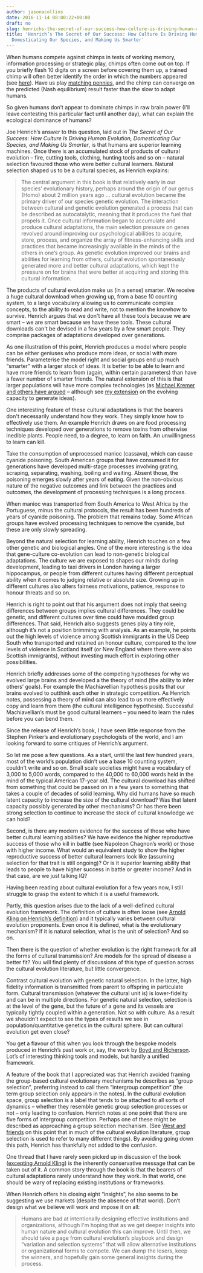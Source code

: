 ```yaml
---
author: jasonacollins
date: 2016-11-14 08:00:22+00:00
draft: no
slug: henrichs-the-secret-of-our-success-how-culture-is-driving-human-evolution-domesticating-our-species-and-making-us-smarter
title: 'Henrich’s The Secret of Our Success: How Culture Is Driving Human Evolution,
  Domesticating Our Species, and Making Us Smarter'
---
```


When humans compete against chimps in tests of working memory, information processing or strategic play, chimps often come out on top. If you briefly flash 10 digits on a screen before covering them up, a trained chimp will often better identify the order in which the numbers appeared (see [here](https://jasoncollins.blog/chimps-1-humans-0/)). Have us play [matching pennies](https://en.wikipedia.org/wiki/Matching_pennies), and the chimp can converge on the predicted (Nash equilibrium) result faster than the slow to adapt humans.

So given humans don’t appear to dominate chimps in raw brain power (I'll leave contesting this particular fact until another day), what can explain the ecological dominance of humans?

Joe Henrich’s answer to this question, laid out in *The Secret of Our Success: How Culture Is Driving Human Evolution, Domesticating Our Species, and Making Us Smarter*, is that humans are superior learning machines. Once there is an accumulated stock of products of cultural evolution – fire, cutting tools, clothing, hunting tools and so on – natural selection favoured those who were better cultural learners. Natural selection shaped us to be a cultural species, as Henrich explains:

<blockquote>The central argument in this book is that relatively early in our species’ evolutionary history, perhaps around the origin of our genus (Homo) about 2 million years ago … cultural evolution became the primary driver of our species genetic evolution. The interaction between cultural and genetic evolution generated a process that can be described as autocatalytic, meaning that it produces the fuel that propels it. Once cultural information began to accumulate and produce cultural adaptations, the main selection pressure on genes revolved around improving our psychological abilities to acquire, store, process, and organize the array of fitness-enhancing skills and practices that became increasingly available in the minds of the others in one’s group. As genetic evolution improved our brains and abilities for learning from others, cultural evolution spontaneously generated more and better cultural adaptations, which kept the pressure on for brains that were better at acquiring and storing this cultural information.</blockquote>

The products of cultural evolution make us (in a sense) smarter. We receive a huge cultural download when growing up, from a base 10 counting system, to a large vocabulary allowing us to communicate complex concepts, to the ability to read and write, not to mention the knowhow to survive. Henrich argues that we don't have all these tools because we are smart – we are smart because we have these tools. These cultural downloads can't be devised in a few years by a few smart people. They comprise packages of adaptations developed over generations.

As one illustration of this point, Henrich produces a model where people can be either geniuses who produce more ideas, or social with more friends. Parameterise the model right and social groups end up much “smarter” with a larger stock of ideas. It is better to be able to learn and have more friends to learn from (again, within certain parameters) than have a fewer number of smarter friends. The natural extension of this is that larger populations will have more complex technologies (as [Michael Kremer and others have argued](https://jasoncollins.blog/more-people-more-ideas-in-the-long-run/) – although see [my extension](https://jasoncollins.blog/population-technological-progress-and-the-evolution-of-innovative-potential/) on the evolving capacity to generate ideas).

One interesting feature of these cultural adaptations is that the bearers don't necessarily understand how they work. They simply know how to effectively use them. An example Henrich draws on are food processing techniques developed over generations to remove toxins from otherwise inedible plants. People need, to a degree, to learn on faith. An unwillingness to learn can kill.

Take the consumption of unprocessed manioc (cassava), which can cause cyanide poisoning. South American groups that have consumed it for generations have developed multi-stage processes involving grating, scraping, separating, washing, boiling and waiting. Absent those, the poisoning emerges slowly after years of eating. Given the non-obvious nature of the negative outcomes and link between the practices and outcomes, the development of processing techniques is a long process.

When manioc was transported from South America to West Africa by the Portuguese, minus the cultural protocols, the result has been hundreds of years of cyanide poisoning. The problem that remains today. Some African groups have evolved processing techniques to remove the cyanide, but these are only slowly spreading.

Beyond the natural selection for learning ability, Henrich touches on a few other genetic and biological angles. One of the more interesting is the idea that gene-culture co-evolution can lead to non-genetic biological adaptations. The culture we are exposed to shapes our minds during development, leading to taxi drivers in London having a larger hippocampus, or people from different cultures having different perceptual ability when it comes to judging relative or absolute size. Growing up in different cultures also alters fairness motivations, patience, response to honour threats and so on.

Henrich is right to point out that his argument does not imply that seeing differences between groups implies cultural differences. They could be genetic, and different cultures over time could have moulded group differences. That said, Henrich also suggests genes play a tiny role, although it’s not a position brimming with analysis. As an example, he points out the high levels of violence among Scottish immigrants in the US Deep South who transported and retained an honour culture, compared to the low levels of violence in Scotland itself (or New England where there were also Scottish immigrants), without investing much effort in exploring other possibilities.

Henrich briefly addresses some of the competing hypotheses for why we evolved large brains and developed a the theory of mind (the ability to infer others’ goals). For example the Machiavellian hypothesis posits that our brains evolved to outthink each other in strategic competition. As Henrich notes, possessing a theory of mind can also lead to us more effectively copy and learn from them (the cultural intelligence hypothesis). Successful Machiavellian’s must be good cultural learners – you need to learn the rules before you can bend them.

Since the release of Henrich’s book, I have seen little response from the Stephen Pinker’s and evolutionary psychologists of the world, and I am looking forward to some critiques of Henrich’s argument.

So let me pose a few questions. As a start, until the last few hundred years, most of the world’s population didn’t use a base 10 counting system, couldn't write and so on. Small scale societies might have a vocabulary of 3,000 to 5,000 words, compared to the 40,000 to 60,000 words held in the mind of the typical American 17-year old. The cultural download has shifted from something that could be passed on in a few years to something that takes a couple of decades of solid learning. Why did humans have so much latent capacity to increase the size of the cultural download? Was that latent capacity possibly generated by other mechanisms? Or has there been strong selection to continue to increase the stock of cultural knowledge we can hold?

Second, is there any modern evidence for the success of those who have better cultural learning abilities? We have evidence the higher reproductive success of those who kill in battle (see Napoleon Chagnon’s work) or those with higher income. What would an equivalent study to show the higher reproductive success of better cultural learners look like (assuming selection for that trait is still ongoing)? Or is it superior learning ability that leads to people to have higher success in battle or greater income? And in that case, are we just talking IQ?

Having been reading about cultural evolution for a few years now, I still struggle to grasp the extent to which it is a useful framework.

Partly, this question arises due to the lack of a well-defined cultural evolution framework. The definition of culture is often loose (see [Arnold Kling on Henrich’s definition](http://www.arnoldkling.com/blog/joseph-henrich-defines-culture/)) and it typically varies between cultural evolution proponents. Even once it is defined, what is the evolutionary mechanism? If it is natural selection, what is the unit of selection? And so on.

Then there is the question of whether evolution is the right framework for all the forms of cultural transmission? Are models for the spread of disease a better fit? You will find plenty of discussions of this type of question across the cultural evolution literature, but little convergence.

Contrast cultural evolution with genetic natural selection. In the latter, high fidelity information is transmitted from parent to offspring in particulate form. Cultural transmission (whatever the cultural unit is) is lower-fidelity and can be in multiple directions. For genetic natural selection, selection is at the level of the gene, but the future of a gene and its vessels are typically tightly coupled within a generation. Not so with culture. As a result we shouldn't expect to see the types of results we see in population/quantitative genetics in the cultural sphere. But can cultural evolution get even close?

You get a flavour of this when you look through the bespoke models produced in Henrich’s past work or, say, the work by [Boyd and Richerson](https://jasoncollins.blog/boyd-and-richersons-the-origin-and-evolution-of-cultures/). Lot’s of interesting thinking tools and models, but hardly a unified framework.

A feature of the book that I appreciated was that Henrich avoided framing the group-based cultural evolutionary mechanisms he describes as “group selection”, preferring instead to call them “intergroup competition” (the term group selection only appears in the notes). In the cultural evolution space, group selection is a label that tends to be attached to all sorts of dynamics – whether they resemble genetic group selection processes or not – only leading to confusion. Henrich notes at one point that there are five forms of intergroup competition. Perhaps one of these might be described as approaching a group selection mechanism. (See [West and friends](http://www.zoo.ox.ac.uk/group/west/pdf/WestElMoudenGardner_11.pdf) on this point that in much of the cultural evolution literature, group selection is used to refer to many different things). By avoiding going down this path, Henrich has thankfully not added to the confusion.

One thread that I have rarely seen picked up in discussion of the book ([excepting Arnold Kling](http://www.arnoldkling.com/blog/joseph-henrich-on-cultural-transmission/)) is the inherently conservative message that can be taken out of it. A common story through the book is that the bearers of cultural adaptations rarely understand how they work. In that world, one should be wary of replacing existing institutions or frameworks.

When Henrich offers his closing eight “insights”, he also seems to be suggesting we use markets (despite the absence of that world). Don’t design what we believe will work and impose it on all:

<blockquote>Humans are bad at intentionally designing effective institutions and organizations, although I'm hoping that as we get deeper insights into human nature and cultural evolution this can improve. Until then, we should take a page from cultural evolution’s playbook and design “variation and selection systems” that will allow alternative institutions or organizational forms to compete. We can dump the losers, keep the winners, and hopefully gain some general insights during the process.</blockquote>

